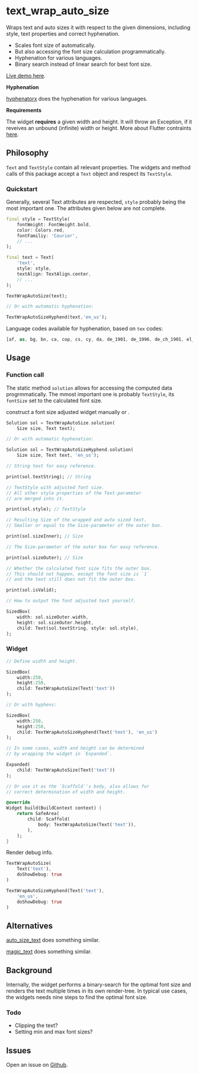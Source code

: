 # text_wrap_auto_size

Wraps text and auto sizes it with respect to the given dimensions, including style, text properties and correct hyphenation.

* Scales font size of automatically.
* But also accessing the font size calculation programmatically.
* Hyphenation for various languages.
* Binary search instead of linear search for best font size.

[Live demo here](https://xerik.github.io/text_wrap_auto_size/).

**Hyphenation**

[hyphenatorx](https://pub.dev/packages/hyphenatorx) does the hyphenation for various languages.

**Requirements**

The widget **requires** a given width and height. It will throw an Exception, if it reveives an unbound (infinite) width or height. More about Flutter contraints [here](https://docs.flutter.dev/ui/layout/constraints).

## Philosophy

`Text` and `TextStyle` contain all relevant properties. The widgets and method calls of this package accept a `Text` object and respect its `TextStyle`. 

### Quickstart

Generally, several Text attributes are respected, `style` probably being the most important one. The attributes given below are not complete.

```dart
final style = TextStyle(
    fontWeight: FontWeight.bold, 
    color: Colors.red,
    fontFamiliy: 'Courier',  
    // ...
);

final text = Text(
    'text',
    style: style,
    textAlign: TextAlign.center,
    // ...
);

TextWrapAutoSize(text);

// Or with automatic hyphenation:

TextWrapAutoSizeHyphend(text,'en_us');
```

Language codes available for hyphenation, based on `tex` codes: 

```dart
[af, as, bg, bn, ca, cop, cs, cy, da, de_1901, de_1996, de_ch_1901, el_monoton, el_polyton, en_gb, en_us, eo, es, et, eu, fi, fr, fur, ga, gl, grc, gu, hi, hr, hsb, hu, hy, ia, id, is, it, ka, kmr, kn, la_x_classic, la, lt, lv, ml, mn_cyrl_x_lmc, mn_cyrl, mr, mul_ethi, nb, nl, nn, or, pa, pl, pms, pt, rm, ro, ru, sa, sh_cyrl, sk, sl, sv, ta, te, th, tk, tr, uk, zh_latn_pinyin]
```

## Usage

### Function call

The static method `solution` allows for accessing the computed data progrmmatically. The mmost important one is probably `TextStyle`, its `fontSize` set to the calculated font size. 

construct a font size adjusted widget manually or .

```dart
Solution sol = TextWrapAutoSize.solution(
    Size size, Text text);

// Or with automatic hyphenation:

Solution sol = TextWrapAutoSizeHyphend.solution(
    Size size, Text text, 'en_us');

// String text for easy reference.

print(sol.textString); // String 

// TextStyle with adjusted font size.  
// All other style properties of the Text-parameter 
// are merged into it.

print(sol.style); // TextStyle 

// Resulting Size of the wrapped and auto sized text.
// Smaller or equal to the Size-parameter of the outer box.

print(sol.sizeInner); // Size

// The Size-parameter of the outer box for easy reference.

print(sol.sizeOuter); // Size

// Whether the calculated font size fits the outer box.
// This should not happen, except the font size is `1` 
// and the text still does not fit the outer box.

print(sol.isValid);

// How to output the font adjusted text yourself.

SizedBox(
    width: sol.sizeOuter.width,
    height: sol.sizeOuter.height,
    child: Text(sol.textString, style: sol.style),
);
```

### Widget

```dart
// Define width and height.

SizedBox(
    width:250,
    height:250,
    child: TextWrapAutoSize(Text('text'))
);

// Or with hyphens:

SizedBox(
    width:250,
    height:250,
    child: TextWrapAutoSizeHyphend(Text('text'), 'en_us')
);

// In some cases, width and height can be determined 
// by wrapping the widget in `Expanded`.

Expanded(
    child: TextWrapAutoSize(Text('text'))
);

// Or use it as the `Scaffold`'s body, also allows for 
// correct determination of width and height.

@override
Widget build(BuildContext context) {
    return SafeArea(
        child: Scaffold(
            body: TextWrapAutoSize(Text('text')),
        ),
    );
}
```

Render debug info.

```dart 
TextWrapAutoSize(
    Text('text'), 
    doShowDebug: true
)

TextWrapAutoSizeHyphend(Text('text'), 
    'en_us', 
    doShowDebug: true
)
```

## Alternatives

[auto_size_text](https://pub.dev/packages/auto_size_text) does something similar.

[magic_text](https://pub.dev/packages/magic_text) does something similar.

## Background 

Internally, the widget performs a binary-search for the optimal font size and renders the text multiple times in its own render-tree. In typical use cases, the widgets needs nine steps to find the optimal font size.

### Todo

* Clipping the text?
* Setting min and max font sizes?

## Issues

Open an issue on [Github](https://github.com/xErik/text_wrap_auto_size/issues).